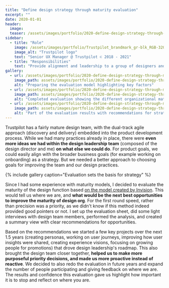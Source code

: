 ```yaml
---
title: "Define design strategy through maturity evaluation"
excerpt: ""
date: 2020-01-01
header:
  image:
  teaser: /assets/images/portfolio/2020-define-design-strategy-through-maturity-evaluation-1.png
sidebar:
  - title: "Role"
    image: /assets/images/portfolio/Trustpilot_brandmark_gr-blk_RGB-320x132px.png
    image_alt: "Trustpilot logo"
    text: "Senior UX Manager @ Trustpilot ⊂ 2018 - 2021"
  - title: "Responsibilities"
    text: "Provide alignment and leadership to a group of designers and researchers working on the B2B product."
gallery:
  - url: /assets/images/portfolio/2020-define-design-strategy-through-maturity-evaluation-1.png
    image_path: assets/images/portfolio/2020-define-design-strategy-through-maturity-evaluation-1.png
    alt: "Preparing the evaluation model highlighting key factors"
  - url: /assets/images/portfolio/2020-define-design-strategy-through-maturity-evaluation-2.png
    image_path: assets/images/portfolio/2020-define-design-strategy-through-maturity-evaluation-2.png
    alt: "Completed evaluation showing the different organizational maturity levels"
  - url: /assets/images/portfolio/2020-define-design-strategy-through-maturity-evaluation-3.png
    image_path: assets/images/portfolio/2020-define-design-strategy-through-maturity-evaluation-3.png
    alt: "Part of the evaluation results with recommendations for strategy"
---
```


Trustpilot has a fairly mature design team, with the dual-track agile approach (discovery and delivery) embedded into the product development process. While we had many practices already in place, there were **even more ideas we had within the design leadership team** (composed of the design director and me) **on what else we could do**. For product goals, we could easily align with the broader business goals (for example working on onboarding) as a strategy. But we needed a better approach to choosing goals for improving the team and our design practices.

{% include gallery caption="Evaluation sets the basis for strategy" %}

Since I had some experience with maturity models, I decided to evaluate the maturity of the design function based [on the model created by Invision](https://www.invisionapp.com/design-better/design-maturity-model/). This would tell us where we are, and **what would be the next best opportunities to improve the maturity of design org**. For the first round speed, rather than precision was a priority, as we didn't know if this method indeed provided good pointers or not. I set up the evaluation sheet, did some light interviews with design team members, performed the analysis, and created a summary view with clear recommendations for opportunities.

Based on the recommendations we started a few key projects over the next 1.5 years (creating personas, working on user journeys, improving how user insights were shared, creating experience visions, focusing on growing people for promotions) that drove design leadership's roadmap. This also brought the design team closer together, **helped us to make more purposeful priority decisions, and made us more proactive instead of reactive**. We decided to also redo the evaluation in future years and expand the number of people participating and giving feedback on where we are. The results and confidence this evaluation gave us highlight how important it is to stop and reflect on where you are.
